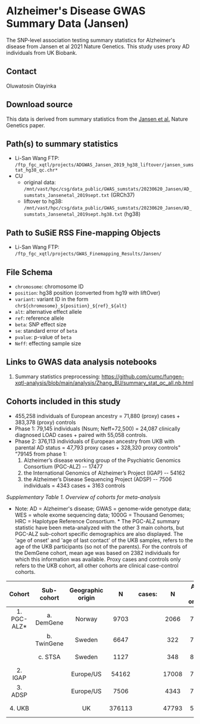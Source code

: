 # Alzheimer's Disease GWAS Summary Data (Jansen)

The SNP-level association testing summary statistics for Alzheimer's disease from Jansen et al 2021 Nature Genetics. This study uses proxy AD individuals from UK Biobank.

## Contact
Oluwatosin Olayinka

## Download source

This data is derived from summary statistics from the [Jansen et al.](https://ctg.cncr.nl/documents/p1651/AD_sumstats_Jansenetal_2019sept.txt.gz) Nature Genetics paper. 

## Path(s) to summary statistics
- Li-San Wang FTP: `/ftp_fgc_xqtl/projects/ADGWAS_Jansen_2019_hg38_liftover/jansen_sumstat_hg38_qc.chr*`
- CU
    - original data: `/mnt/vast/hpc/csg/data_public/GWAS_sumstats/20230620_Jansen/AD_sumstats_Jansenetal_2019sept.txt` (GRCh37)
    - liftover to hg38: `/mnt/vast/hpc/csg/data_public/GWAS_sumstats/20230620_Jansen/AD_sumstats_Jansenetal_2019sept.hg38.txt` (hg38)

## Path to SuSiE RSS Fine-mapping Objects
- Li-San Wang FTP: `/ftp_fgc_xqtl/projects/GWAS_Finemapping_Results/Jansen/`

## File Schema

- `chromosome`: chromosome ID
- `position`: hg38 position (converted from hg19 with liftOver)
- `variant`: variant ID in the form `chr${chromosome}_${position}_${ref}_${alt}`
- `alt`: alternative effect allele
- `ref`: reference allele
- `beta`: SNP effect size
- `se`: standard error of `beta`
- `pvalue`: p-value of `beta`
- `Neff`: effecting sample size

## Links to GWAS data analysis notebooks

1. Summary statistics preprocessing: https://github.com/cumc/fungen-xqtl-analysis/blob/main/analysis/Zhang_BU/summary_stat_qc_all.nb.html



## Cohorts included in this study

- 455,258 individuals of European ancestry = 71,880 (proxy) cases + 383,378 (proxy) controls
- Phase 1: 79,145 individuals (Nsum; Neff=72,500) = 24,087 clinically diagnosed LOAD cases + paired with 55,058 controls.
- Phase 2: 376,113 individuals of European ancestry from UKB with parental AD status = 47,793 proxy cases + 328,320 proxy controls"	"79145 from phase 1:
  1. Alzheimer’s disease working group of the Psychiatric Genomics Consortium (PGC-ALZ) -- 17477
  2. the International Genomics of Alzheimer’s Project (IGAP) -- 54162
  3. the Alzheimer’s Disease Sequencing Project (ADSP) -- 7506 individuals = 4343 cases + 3163 controls
 

*Supplementary Table 1. Overview of cohorts for meta-analysis*

- Note: AD = Alzheimer's disease; GWAS = genome-wide genotype data; WES = whole exome sequencing data; 1000G = Thousand Genomes; HRC = Haplotype Reference Consortium. * The PGC-ALZ summary statistic have been meta-analyzed with the other 3 main cohorts, but PGC-ALZ sub-cohort specific demographics are also displayed. The 'age of onset' and 'age of last contact' of the UKB samples, refers to the age of the UKB participants (so not of the parents). For the controls of the DemGene cohort, mean age was based on 2382 individuals for which this information was available. Proxy cases and controls only refers to the UKB cohort, all other cohorts are clinical case-control cohorts.											


| Cohort        | Sub-cohort  | Geographic origin | N      | cases:|N             | Age of onset | % female         |  controls:   | N      | Age last contact | % female | Phenotype | Data Type | Imputation Reference |
| :--: |:--: | :--: | :--: | :--:| :--: | :----------: | :--------------: | :--: | :----: | :--------------: |:-------: |:--------: |:--------: |:-------------------: |
| 1\. PGC-ALZ\* | a. DemGene  | Norway            | 9703   |  |2066          | 77.0         | 62.9             |  | 7637   | 58.8             | 48.0 | AD | GWAS | 1000G Phase 3 |
|               | b. TwinGene | Sweden            | 6647   |  |322           | 79.6         | 52.5             |  | 6325   | 64.2             | 52.4 | AD | GWAS | 1000G Phase 3 |
|               | c. STSA     | Sweden            | 1127   |  |348           | 80.5         | 66.4             |  | 779    | 75.5             | 51.1 | AD | GWAS | 1000G Phase 3 |
| 2\. IGAP      |             | Europe/US         | 54162  |  |17008         | 74.2         | 61.3             |  | 37154  | 69.8             | 57.3 | AD | GWAS | 1000G Phase 1 |
| 3\. ADSP      |             | Europe/US         | 7506   | | 4343          | 74.1         | 55.0             |  | 3163   | 86.5             | 59.5 | AD | WES | 1000G Phase 3 |
| 4\. UKB       |             | UK                | 376113 | | 47793         | 59.1         | 56.5             |  | 328320 | 56.4             | 53.6 | by proxy AD | GWAS | HRC |

